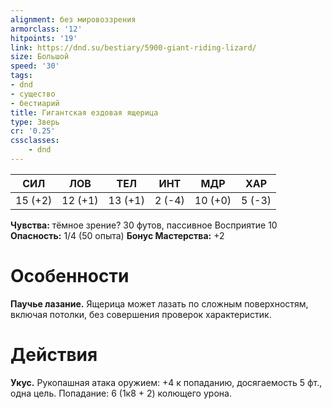 ```yaml
---
alignment: без мировоззрения
armorclass: '12'
hitpoints: '19'
link: https://dnd.su/bestiary/5900-giant-riding-lizard/
size: Большой
speed: '30'
tags:
- dnd
- существо
- бестиарий
title: Гигантская ездовая ящерица
type: Зверь
cr: '0.25'
cssclasses:
    - dnd
---
```



| СИЛ | ЛОВ | ТЕЛ | ИНТ | МДР | ХАР |
|---|---|---|---|---|---|
| 15 (+2) | 12 (+1) | 13 (+1) | 2 (-4) | 10 (+0) | 5 (-3) |
**Чувства:** тёмное зрение? 30 футов, пассивное Восприятие 10
**Опасность:** 1/4 (50 опыта)
**Бонус Мастерства:** +2


# Особенности
**Паучье лазание.** Ящерица может лазать по сложным поверхностям, включая потолки, без совершения проверок характеристик.


# Действия
**Укус.** Рукопашная атака оружием: +4 к попаданию, досягаемость 5 фт., одна цель. Попадание: 6 (1к8 + 2) колющего урона.